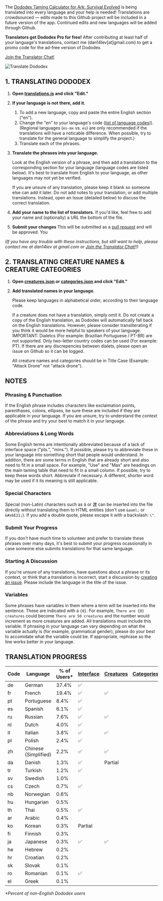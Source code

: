 The [Dododex Taming Calculator for Ark: Survival Evolved](http://www.dododex.com) is being translated into every language and your help is needed! Translations are crowdsourced — edits made to this Github project will be included in a future version of the app. Continued edits and new languages will be added through Github.

**Translators get Dododex Pro for free!** After contributing at least half of your language's translations, contact me (dan14lev[at]gmail.com) to get a promo code for the ad-free version of Dododex.

[Join the Translator Chat!](https://discord.gg/KvmRSSV)

![Translate Dododex](https://raw.githubusercontent.com/dododex/translations/master/translate.png?2)

## 1. TRANSLATING DODODEX

1. **Open [translations.js](translations.js) and click "Edit."**
1. **If your language is not there, add it.**

   1. To add a new language, copy and paste the entire English section ("en").
   1. Change the "en" to your language's code ([list of language codes](https://sites.google.com/site/tomihasa/google-language-codes))). (Regional languages (`es-mx` vs. `es`) are only recommended if the translations will have a noticable difference. When possible, try to translate for the general language to simplify the project.)
   1. Translate each of the phrases.
1. **Translate the phrases into your language.** 

   Look at the English version of a phrase, and then add a translation to the corresponding section for your language (language codes are listed below). It's best to translate from English to your language, as other languages may not yet be verified.

   If you are unsure of any translation, please keep it blank so someone else can add it later. Do not add notes to your translation, or add multiple translations. Instead, open an Issue (detailed below) to discuss the correct translation. 

1. **Add your name to the list of translators.** If you'd like, feel free to add your name and (optionally) a URL the bottom of the file.
1. **Submit your changes** This will be submitted as a [pull request](https://help.github.com/articles/using-pull-requests/) and will be approved. You

*(If you have any trouble with these instructions, but still want to help, please contact me at dan14lev at gmail.com or [Join the Translator Chat!](https://discord.gg/KvmRSSV)!)*

## 2. TRANSLATING CREATURE NAMES & CREATURE CATEGORIES
1. **Open [creatures.json](creatures.json) or [categories.json](categories.json) and click "Edit."**
1. **Add translated names in your language.**

   Please keep languages in alphabetical order, according to their language code.

   If a creature does not have a translation, simply omit it. Do not create a copy of the English translation, as Dododex will automatically fall back on the English translations. However, please consider transliterating if you think it would be more helpful to speakers of your language. IMPORTANT: Dialetcs (For example: Brazilian Portuguese / PT-BR) are not supported. Only two-letter country codes can be used (For example: PT). If there are any discrepencies between dialets, please open an issue on Github so it can be logged.
   
   All creature names and categories should be in Title Case (Example: "Attack Drone" not "attack drone").

## NOTES

### Phrasing & Punctuation
If the English phrase includes characters like exclaimation points, parenthases, colons, ellipses, be sure these are included if they are applicable in your language. If you are unsure, try to understand the context of the phrase and try your best to match it in your language.

### Abbreviations & Long Words
Some English terms are intentionally abbreviated because of a lack of interface space ("pts.", "mins."). If possible, please try to abbreviate these in your language into something short that people would understand. In addition, there are some terms in English that are already short and also need to fit in a small space. For example, "Use" and "Max" are headings on the main taming table that need to fit in a small column. If possible, try to keep these words short. Abbreviate if necessary. A different, shorter word may be used if it its meaning is still applicable. 

### Special Characters
Special (non-Latin) characters such as ä or 渡 can be inserted into the file directly without translating them to HTML entities (don't use `&auml;` or `&#x6E21;`). If you add a double quote, please escape it with a backslash: `\"`.

### Submit Your Progress
If you don't have much time to volunteer and prefer to translate these phrases over many days, it's best to submit your progress ocassionally in case someone else submits translations for that same language.

### Starting A Discussion
If you're unsure of any translations, have questions about a phrase or its context, or think that a translation is incorrect, start a discussion by [creating an issue](https://github.com/dododex/translations/issues/new). Please include the language in the title of the issue.

### Variables
Some phrases have variables in them where a term will be inserted into the sentence. These are indicated with a `{0}`. For example, `There are {0} creatures` could become `There are 50 creatures` and the number would increment as more creatures are added. All translations must include this variable. If phrasing in your language can vary depending on what the variable actually is (for example, grammatical gender), please do your best to accomidate what the variable could be. If appropriate, rephrase so the line works better in your language.

## TRANSLATION PROGRESS

| Code | Language | % of Users* | [Interface](translations.js) | [Creatures](creatures.json) | [Categories](categories.json) |
| ---- | -------- | ----------- | --------- | --------- | ---------- |
| de | German               | 37.4% | ✅ |
| fr | French               | 19.4% | ✅ | ✅
| pt | Portuguese           |  8.4% | ✅ |
| es | Spanish              |  6.1% | ✅ |
| ru | Russian              |  7.6% | ✅ | ✅
| nl | Dutch                |  4.0% | ✅ |
| it | Italian              |  3.8% | ✅ | ✅
| pl | Polish               |  2.4% | ✅ |
| zh | Chinese (Simplified) |  2.2% | ✅ | ✅
| da | Danish               |  1.3% | ✅ | Partial
| tr | Turkish              |  1.2% | ✅ |
| sv | Swedish              |  1.0% |   |
| cs | Czech                |  0.7% | ✅ |
| nb | Norwegian            |  0.6% |   |
| hu | Hungarian            |  0.5% |   |
| th | Thai                 |  0.5% | ✅ | 
| ar | Arabic               |  0.4% |   |
| ko | Korean               |  0.3% | Partial |
| fi | Finnish              |  0.3% |   |
| ja | Japanese             |  0.3% | ✅ | ✅
| he | Hebrew               |  0.2% |   |
| hr | Croatian             |  0.2% |   |
| sk | Slovak               |  0.1% |   |
| ro | Romanian             |  0.1% | ✅ |
| el | Greek                |  0.1% |   |


_*Percent of non-English Dododex users_
